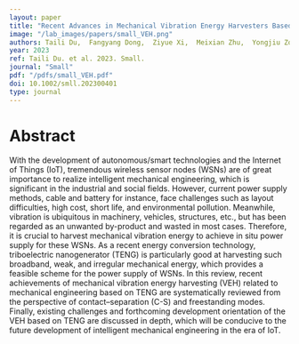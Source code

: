 ```yaml
---
layout: paper
title: "Recent Advances in Mechanical Vibration Energy Harvesters Based on Triboelectric Nanogenerators"
image: "/lab_images/papers/small_VEH.png"
authors: Taili Du,  Fangyang Dong,  Ziyue Xi,  Meixian Zhu,  Yongjiu Zou,  Peiting Sun,  Minyi Xu
year: 2023
ref: Taili Du. et al. 2023. Small.
journal: "Small"
pdf: "/pdfs/small_VEH.pdf"
doi: 10.1002/smll.202300401
type: journal
---
```


# Abstract

With the development of autonomous/smart technologies and the Internet of Things (IoT), tremendous wireless sensor nodes (WSNs) are of great importance to realize intelligent mechanical engineering, which is significant in the industrial and social fields. However, current power supply methods, cable and battery for instance, face challenges such as layout difficulties, high cost, short life, and environmental pollution. Meanwhile, vibration is ubiquitous in machinery, vehicles, structures, etc., but has been regarded as an unwanted by-product and wasted in most cases. Therefore, it is crucial to harvest mechanical vibration energy to achieve in situ power supply for these WSNs. As a recent energy conversion technology, triboelectric nanogenerator (TENG) is particularly good at harvesting such broadband, weak, and irregular mechanical energy, which provides a feasible scheme for the power supply of WSNs. In this review, recent achievements of mechanical vibration energy harvesting (VEH) related to mechanical engineering based on TENG are systematically reviewed from the perspective of contact–separation (C-S) and freestanding modes. Finally, existing challenges and forthcoming development orientation of the VEH based on TENG are discussed in depth, which will be conducive to the future development of intelligent mechanical engineering in the era of IoT.



